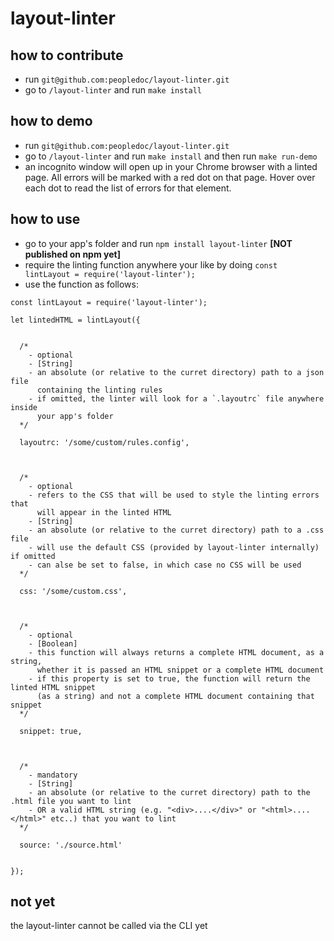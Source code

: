 # layout-linter

## how to contribute
 
- run `git@github.com:peopledoc/layout-linter.git`
- go to `/layout-linter` and run `make install`

## how to demo
- run `git@github.com:peopledoc/layout-linter.git`
- go to `/layout-linter` and run `make install` and then run `make run-demo`
- an incognito window will open up in your Chrome browser with a linted page. All errors will be marked with a red dot on that page. Hover over each dot to read the list of errors for that element.

## how to use

- go to your app's folder and run `npm install layout-linter` **[NOT published on npm yet]**
- require the linting function anywhere your like by doing `const lintLayout = require('layout-linter');` 
- use the function as follows:

```
const lintLayout = require('layout-linter');

let lintedHTML = lintLayout({


  /*
    - optional
    - [String]
    - an absolute (or relative to the curret directory) path to a json file
      containing the linting rules
    - if omitted, the linter will look for a `.layoutrc` file anywhere inside
      your app's folder
  */
  
  layoutrc: '/some/custom/rules.config',



  /*
    - optional
    - refers to the CSS that will be used to style the linting errors that
      will appear in the linted HTML
    - [String]
    - an absolute (or relative to the curret directory) path to a .css file
    - will use the default CSS (provided by layout-linter internally) if omitted
    - can alse be set to false, in which case no CSS will be used
  */
  
  css: '/some/custom.css',



  /*
    - optional
    - [Boolean]
    - this function will always returns a complete HTML document, as a string,
      whether it is passed an HTML snippet or a complete HTML document
    - if this property is set to true, the function will return the linted HTML snippet
      (as a string) and not a complete HTML document containing that snippet
  */
  
  snippet: true,



  /*
    - mandatory
    - [String]
    - an absolute (or relative to the curret directory) path to the .html file you want to lint
    - OR a valid HTML string (e.g. "<div>....</div>" or "<html>....</html>" etc..) that you want to lint
  */
  
  source: './source.html'
  
  
});
```

## not yet
the layout-linter cannot be called via the CLI yet
